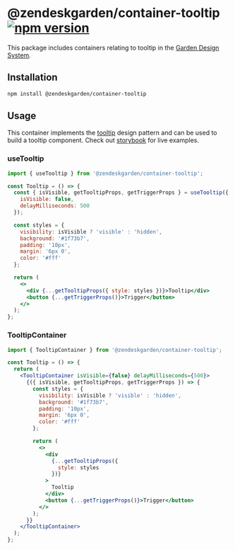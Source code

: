 # @zendeskgarden/container-tooltip [![npm version][npm version badge]][npm version link]

[npm version badge]: https://flat.badgen.net/npm/v/@zendeskgarden/container-tooltip
[npm version link]: https://www.npmjs.com/package/@zendeskgarden/container-tooltip

This package includes containers relating to tooltip in the
[Garden Design System](https://zendeskgarden.github.io/).

## Installation

```sh
npm install @zendeskgarden/container-tooltip
```

## Usage

This container implements the
[tooltip](https://www.w3.org/TR/wai-aria-practices-1.1/#tooltip) design pattern
and can be used to build a tooltip component. Check out
[storybook](https://zendeskgarden.github.io/react-containers) for live examples.

### useTooltip

```jsx
import { useTooltip } from '@zendeskgarden/container-tooltip';

const Tooltip = () => {
  const { isVisible, getTooltipProps, getTriggerProps } = useTooltip({
    isVisible: false,
    delayMilliseconds: 500
  });

  const styles = {
    visibility: isVisible ? 'visible' : 'hidden',
    background: '#1f73b7',
    padding: '10px',
    margin: '6px 0',
    color: '#fff'
  };

  return (
    <>
      <div {...getTooltipProps({ style: styles })}>Tooltip</div>
      <button {...getTriggerProps()}>Trigger</button>
    </>
  );
};
```

### TooltipContainer

```jsx
import { TooltipContainer } from '@zendeskgarden/container-tooltip';

const Tooltip = () => {
  return (
    <TooltipContainer isVisible={false} delayMilliseconds={500}>
      {({ isVisible, getTooltipProps, getTriggerProps }) => {
        const styles = {
          visibility: isVisible ? 'visible' : 'hidden',
          background: '#1f73b7',
          padding: '10px',
          margin: '6px 0',
          color: '#fff'
        };

        return (
          <>
            <div
              {...getTooltipProps({
                style: styles
              })}
            >
              Tooltip
            </div>
            <button {...getTriggerProps()}>Trigger</button>
          </>
        );
      }}
    </TooltipContainer>
  );
};
```
